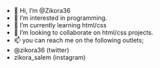 - 👋 Hi, I’m @Zikora36
- 👀 I’m interested in programming.
- 🌱 I’m currently learning html/css
- 💞️ I’m looking to collaborate on html/css projects.
- 📫 you can reach me on the following outlets;
- @zikora36 (twitter)
- zikora_salem (instagram)

<!---
Zikora36/Zikora36 is a ✨ special ✨ repository because its `README.md` (this file) appears on your GitHub profile.
You can click the Preview link to take a look at your changes.
--->
